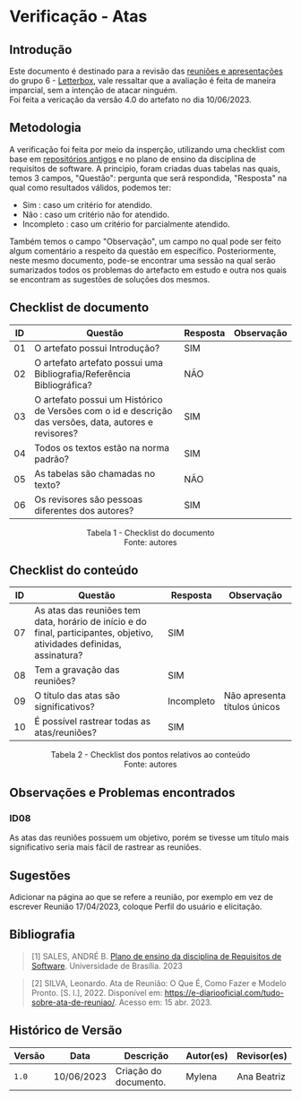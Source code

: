 # Verificação - Atas

## Introdução

Este documento é destinado para a revisão das [reuniões e apresentações](https://requisitos-de-software.github.io/2023.1-Letterboxd/reunioes/) do grupo 6 - [Letterbox](https://github.com/Requisitos-de-Software/2023.1-Letterboxd), vale ressaltar que a avaliação é feita de maneira imparcial, sem a intenção de atacar ninguém.
<br> Foi feita a vericação da versão 4.0 do artefato no dia 10/06/2023.

## Metodologia

A verificação foi feita por meio da insperção, utilizando uma checklist com base em [repositórios antigos](https://github.com/Requisitos-de-Software) e no plano de ensino da disciplina de requisitos de software. A principio, foram criadas duas tabelas nas quais, temos 3 campos, "Questão": pergunta que será respondida, "Resposta" na qual como resultados válidos, podemos ter:

- Sim : caso um critério for atendido.
- Não : caso um critério não for atendido.
- Incompleto : caso um critério for parcialmente atendido.

Também temos o campo "Observação", um campo no qual pode ser feito algum comentário a respeito da questão em específico. Posteriormente, neste mesmo documento, pode-se encontrar uma sessão na qual serão sumarizados todos os problemas do artefacto em estudo e outra nos quais se encontram as sugestões de soluções dos mesmos.

## Checklist de documento

|ID|Questão|Resposta|Observação|
|--|-------|--------|----------|
|01|O artefato possui Introdução?                                                                                |     SIM   |          |
|02|O artefato artefato possui uma Bibliografia/Referência Bibliográfica?                                        |   NÃO     |          |
|03|O artefato possui um Histórico de Versões com o id e descrição das versões, data, autores e revisores?       |      SIM  |          |
|04|Todos os textos estão na norma padrão?                                                                       |      SIM  |          |
|05|As tabelas são chamadas no texto?                                                                            |    NÃO    |          |
|06|Os revisores são pessoas diferentes dos autores?                                                             |   SIM     |          |

<p align="center"> Tabela 1 - Checklist do documento <br> Fonte: autores </p>

## Checklist do conteúdo

| ID  | Questão | Resposta | Observação |
| --- | ------- | -------- | ---------- |
| 07   | As atas das reuniões tem data, horário de início e do final, participantes, objetivo, atividades definidas, assinatura?  |     SIM     |            |
| 08   | Tem a gravação das reuniões? | SIM | |
| 09   |  O título das atas são significativos?    |  Incompleto    | Não apresenta títulos únicos    |
| 10 | É possível rastrear todas as atas/reuniões? |    SIM  |     |
<p align="center"> Tabela 2 - Checklist dos pontos relativos ao conteúdo <br> Fonte: autores </p>

## Observações e Problemas encontrados

### ID08

As atas das reuniões possuem um objetivo, porém se tivesse um título mais significativo seria mais fácil de rastrear as reuniôes.

## Sugestões

Adicionar na página ao que se refere a reunião, por exemplo em vez de escrever Reunião 17/04/2023, coloque Perfil do usuário e elicitação.

## Bibliografia

> [1] SALES, ANDRÉ B. [Plano de ensino da disciplina de Requisitos de Software](https://aprender3.unb.br/pluginfile.php/2523005/mod_resource/content/28/Plano_de_Ensino%20RE%20202301%20Turma%202.pdf). Universidade de Brasília. 2023

> [2] SILVA, Leonardo. Ata de Reunião: O Que É, Como Fazer e Modelo Pronto. [S. l.], 2022. Disponível em: https://e-diariooficial.com/tudo-sobre-ata-de-reuniao/. Acesso em: 15 abr. 2023.

## Histórico de Versão

| Versão | Data       | Descrição             | Autor(es) | Revisor(es)        |
| ------ | ---------- | --------------------- | --------- | ------------------ |
| `1.0`  | 10/06/2023 | Criação do documento. | Mylena     | Ana Beatriz |
